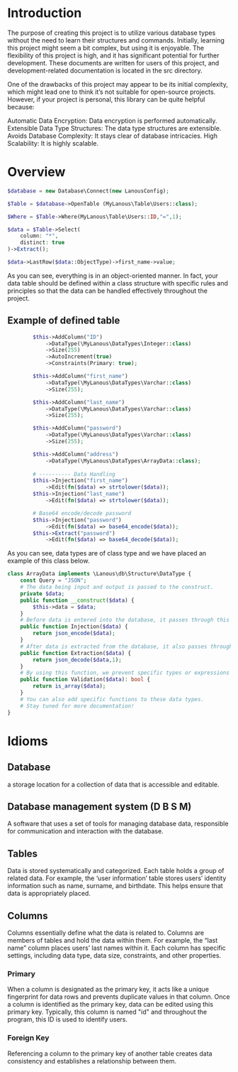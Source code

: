 # Introduction

The purpose of creating this project is to utilize various database types without the need to learn their structures and commands.
Initially, learning this project might seem a bit complex, but using it is enjoyable.
The flexibility of this project is high, and it has significant potential for further development.
These documents are written for users of this project, and development-related documentation is located in the src directory.

One of the drawbacks of this project may appear to be its initial complexity, which might lead one to think it’s not suitable for open-source projects. However, if your project is personal, this library can be quite helpful because:

Automatic Data Encryption: Data encryption is performed automatically.
Extensible Data Type Structures: The data type structures are extensible.
Avoids Database Complexity: It stays clear of database intricacies.
High Scalability: It is highly scalable.

# Overview

```php
$database = new Database\Connect(new LanousConfig);

$Table = $database->OpenTable (MyLanous\Table\Users::class);

$Where = $Table->Where(MyLanous\Table\Users::ID,"=",1);

$data = $Table->Select(
    column: "*",
    distinct: true
)->Extract();

$data->LastRow($data::ObjectType)->first_name->value;
```

As you can see, everything is in an object-oriented manner. In fact, your data table should be defined within a class structure with specific rules and principles so that the data can be handled effectively throughout the project.

## Example of defined table

```php
        $this->AddColumn("ID")
            ->DataType(\MyLanous\DataTypes\Integer::class)
            ->Size(255)
            ->AutoIncrement(true)
            ->Constraints(Primary: true);

        $this->AddColumn("first_name")
            ->DataType(\MyLanous\DataTypes\Varchar::class)
            ->Size(255);

        $this->AddColumn("last_name")
            ->DataType(\MyLanous\DataTypes\Varchar::class)
            ->Size(255);

        $this->AddColumn("password")
            ->DataType(\MyLanous\DataTypes\Varchar::class)
            ->Size(255);

        $this->AddColumn("address")
            ->DataType(\MyLanous\DataTypes\ArrayData::class);
            
        # ---------- Data Handling
        $this->Injection("first_name")
            ->Edit(fn($data) => strtolower($data));
        $this->Injection("last_name")
            ->Edit(fn($data) => strtolower($data));

        # Base64 encode/decode password
        $this->Injection("password")
            ->Edit(fn($data) => base64_encode($data));
        $this->Extract("password")
            ->Edit(fn($data) => base64_decode($data));
```

As you can see, data types are of class type and we have placed an example of this class below.

```php
class ArrayData implements \Lanous\db\Structure\DataType {
    const Query = "JSON";
    # The data being input and output is passed to the construct.
    private $data;
    public function __construct($data) {
        $this->data = $data;
    }
    # Before data is entered into the database, it passes through this function.
    public function Injection($data) {
        return json_encode($data);
    }
    # After data is extracted from the database, it also passes through this function.
    public function Extraction($data) {
        return json_decode($data,1);
    }
    # By using this function, we prevent specific types or expressions from entering the database.
    public function Validation($data): bool {
        return is_array($data);
    }
    # You can also add specific functions to these data types.
    # Stay tuned for more documentation!
}
```
# Idioms
## Database
a storage location for a collection of data that is accessible and editable.
## Database management system (D B S M)
A software that uses a set of tools for managing database data, responsible for communication and interaction with the database.
## Tables
Data is stored systematically and categorized. Each table holds a group of related data. For example, the ‘user information’ table stores users’ identity information such as name, surname, and birthdate. This helps ensure that data is appropriately placed.
## Columns
Columns essentially define what the data is related to. Columns are members of tables and hold the data within them. For example, the “last name” column places users’ last names within it. Each column has specific settings, including data type, data size, constraints, and other properties.
### Primary
When a column is designated as the primary key, it acts like a unique fingerprint for data rows and prevents duplicate values in that column. Once a column is identified as the primary key, data can be edited using this primary key. Typically, this column is named "id" and throughout the program, this ID is used to identify users.
### Foreign Key
Referencing a column to the primary key of another table creates data consistency and establishes a relationship between them.
